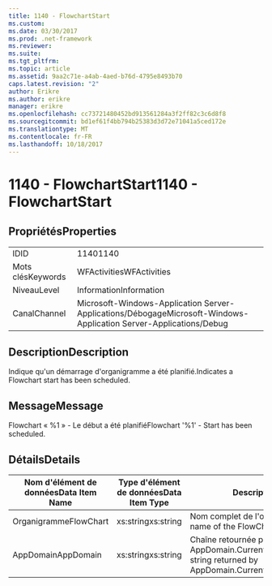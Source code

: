 ```yaml
---
title: 1140 - FlowchartStart
ms.custom: 
ms.date: 03/30/2017
ms.prod: .net-framework
ms.reviewer: 
ms.suite: 
ms.tgt_pltfrm: 
ms.topic: article
ms.assetid: 9aa2c71e-a4ab-4aed-b76d-4795e8493b70
caps.latest.revision: "2"
author: Erikre
ms.author: erikre
manager: erikre
ms.openlocfilehash: cc73721480452bd913561284a3f2ff82c3c6d8f8
ms.sourcegitcommit: bd1ef61f4bb794b25383d3d72e71041a5ced172e
ms.translationtype: MT
ms.contentlocale: fr-FR
ms.lasthandoff: 10/18/2017
---
```

# <a name="1140---flowchartstart"></a><span data-ttu-id="b716b-102">1140 - FlowchartStart</span><span class="sxs-lookup"><span data-stu-id="b716b-102">1140 - FlowchartStart</span></span>
## <a name="properties"></a><span data-ttu-id="b716b-103">Propriétés</span><span class="sxs-lookup"><span data-stu-id="b716b-103">Properties</span></span>  
  
|||  
|-|-|  
|<span data-ttu-id="b716b-104">ID</span><span class="sxs-lookup"><span data-stu-id="b716b-104">ID</span></span>|<span data-ttu-id="b716b-105">1140</span><span class="sxs-lookup"><span data-stu-id="b716b-105">1140</span></span>|  
|<span data-ttu-id="b716b-106">Mots clés</span><span class="sxs-lookup"><span data-stu-id="b716b-106">Keywords</span></span>|<span data-ttu-id="b716b-107">WFActivities</span><span class="sxs-lookup"><span data-stu-id="b716b-107">WFActivities</span></span>|  
|<span data-ttu-id="b716b-108">Niveau</span><span class="sxs-lookup"><span data-stu-id="b716b-108">Level</span></span>|<span data-ttu-id="b716b-109">Information</span><span class="sxs-lookup"><span data-stu-id="b716b-109">Information</span></span>|  
|<span data-ttu-id="b716b-110">Canal</span><span class="sxs-lookup"><span data-stu-id="b716b-110">Channel</span></span>|<span data-ttu-id="b716b-111">Microsoft-Windows-Application Server-Applications/Débogage</span><span class="sxs-lookup"><span data-stu-id="b716b-111">Microsoft-Windows-Application Server-Applications/Debug</span></span>|  
  
## <a name="description"></a><span data-ttu-id="b716b-112">Description</span><span class="sxs-lookup"><span data-stu-id="b716b-112">Description</span></span>  
 <span data-ttu-id="b716b-113">Indique qu'un démarrage d'organigramme a été planifié.</span><span class="sxs-lookup"><span data-stu-id="b716b-113">Indicates a Flowchart start has been scheduled.</span></span>  
  
## <a name="message"></a><span data-ttu-id="b716b-114">Message</span><span class="sxs-lookup"><span data-stu-id="b716b-114">Message</span></span>  
 <span data-ttu-id="b716b-115">Flowchart « %1 » - Le début a été planifié</span><span class="sxs-lookup"><span data-stu-id="b716b-115">Flowchart '%1' - Start has been scheduled.</span></span>  
  
## <a name="details"></a><span data-ttu-id="b716b-116">Détails</span><span class="sxs-lookup"><span data-stu-id="b716b-116">Details</span></span>  
  
|<span data-ttu-id="b716b-117">Nom d'élément de données</span><span class="sxs-lookup"><span data-stu-id="b716b-117">Data Item Name</span></span>|<span data-ttu-id="b716b-118">Type d'élément de données</span><span class="sxs-lookup"><span data-stu-id="b716b-118">Data Item Type</span></span>|<span data-ttu-id="b716b-119">Description</span><span class="sxs-lookup"><span data-stu-id="b716b-119">Description</span></span>|  
|--------------------|--------------------|-----------------|  
|<span data-ttu-id="b716b-120">Organigramme</span><span class="sxs-lookup"><span data-stu-id="b716b-120">FlowChart</span></span>|<span data-ttu-id="b716b-121">xs:string</span><span class="sxs-lookup"><span data-stu-id="b716b-121">xs:string</span></span>|<span data-ttu-id="b716b-122">Nom complet de l'organigramme.</span><span class="sxs-lookup"><span data-stu-id="b716b-122">The display name of the FlowChart.</span></span>|  
|<span data-ttu-id="b716b-123">AppDomain</span><span class="sxs-lookup"><span data-stu-id="b716b-123">AppDomain</span></span>|<span data-ttu-id="b716b-124">xs:string</span><span class="sxs-lookup"><span data-stu-id="b716b-124">xs:string</span></span>|<span data-ttu-id="b716b-125">Chaîne retournée par AppDomain.CurrentDomain.FriendlyName.</span><span class="sxs-lookup"><span data-stu-id="b716b-125">The string returned by AppDomain.CurrentDomain.FriendlyName.</span></span>|
